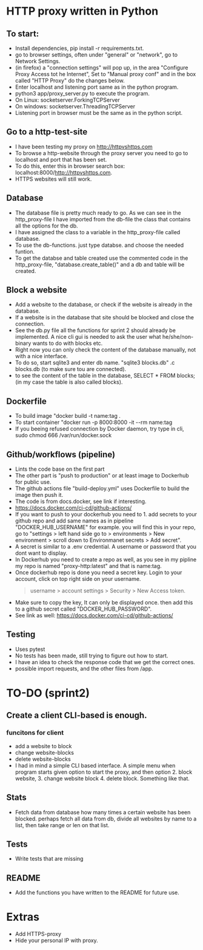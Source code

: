 # HTTP proxy written in Python

## To start:
- Install dependencies, pip install -r requirements.txt.
- go to browser settings, often under "general" or "network", go to Network Settings.
- (in firefox) a "connection settings" will pop up, in the area "Configure Proxy Access tot he Internet",
    Set to "Manual proxy conf" and in the box called "HTTP Proxy" do the changes below.
- Enter localhost and listening port same as in the python program.
- python3 app/proxy_server.py to execute the program.
- On Linux:
socketserver.ForkingTCPServer
- On windows:
socketserver.ThreadingTCPServer
- Listening port in browser must be the same as in the python script.

## Go to a http-test-site 
- I have been testing my proxy on http://httpvshttps.com
- To browse a http-website through the proxy server you need to go to localhost and port that has been set.
- To do this, enter this in browser search box: localhost:8000/http://httpvshttps.com.
- HTTPS websites will still work.


## Database
- The database file is pretty much ready to go. As we can see in the http_proxy-file I have imported from the db-file the class    that contains all the options for the db.
- I have assigned the class to a variable in the http_proxy-file called database.
- To use the db-functions. just type databse. and choose the needed funtion.
- To get the databse and table created use the commented code in the http_proxy-file, "database.create_table()" and a db and table will be created.


## Block a website
- Add a website to the database, or check if the website is already in the database.
- If a website is in the database that site should be blocked and close the connection.
- See the db.py file all the functions for sprint 2 should already be implemented. 
    A nice cli gui is needed to ask the user what he/she/non-binary wants to do with blocks etc.
- Right now you can only check the content of the database manually, not with a nice interface.
- To do so, start sqlite3 and enter db name. "sqlite3 blocks.db" .c blocks.db (to make sure tou are connected).
- to see the content of the table in the database, SELECT * FROM blocks; (in my case the table is also called blocks).


## Dockerfile
- To build image "docker build -t name:tag .
- To start container "docker run -p 8000:8000 -it --rm name:tag
- If you beeing refused connection by Docker daemon, try type in cli, sudo chmod 666 /var/run/docker.sock

## Github/workflows (pipeline)
- Lints the code base on the first part
- The other part is "push to production" or at least image to Dockerhub for public use.
- The github actions file "build-deploy.yml" uses Dockerfile to build the image then push it. 
- The code is from docs.docker, see link if interesting.
- https://docs.docker.com/ci-cd/github-actions/
- If you want to push to your dockerhub you need to 1. add secrets to your github repo and add same names as in pipeline 
    "DOCKER_HUB_USERNAME" for example. you will find this in your repo, go to "settings > left hand side go to > environments > 
    New environment > scroll down to Environmanet secrets > Add secret".
- A secret is similar to a .env credential. A username or password that you dont want to display. 
- In Dockerhub you need to create a repo as well, as you see in my pipline my repo is named "proxy-http:latest" and that is
    name:tag.
- Once dockerhub repo is done you need a secret key. Login to your account, click on top right side on your username.
    > username > account settings > Security > New Access token.
- Make sure to copy the key, It can only be displayed once. then add this to a github secret called "DOCKER_HUB_PASSWORD".
- See link as well: https://docs.docker.com/ci-cd/github-actions/ 

## Testing
- Uses pytest
- No tests has been made, still trying to figure out how to start.
- I have an idea to check the response code that we get the correct ones.
- possible import requests, and the other files from /app.


# TO-DO (sprint2)


## Create a client CLI-based is enough.
### funcitons for client
- add a website to block
- change website-blocks
- delete website-blocks
- I had in mind a simple CLI based interface. A simple menu when program starts given option to start the proxy, 
    and then option 2. block website, 3. change website block 4. delete block.
    Something like that.

## Stats
- Fetch data from database how many times a certain website has been blocked.
    perhaps fetch all data from db, divide all websites by name to a list, then take range or len on that list.

## Tests
- Write tests that are missing

## README
- Add the functions you have written to the README for future use.


# Extras
- Add HTTPS-proxy
- Hide your personal IP with proxy.
